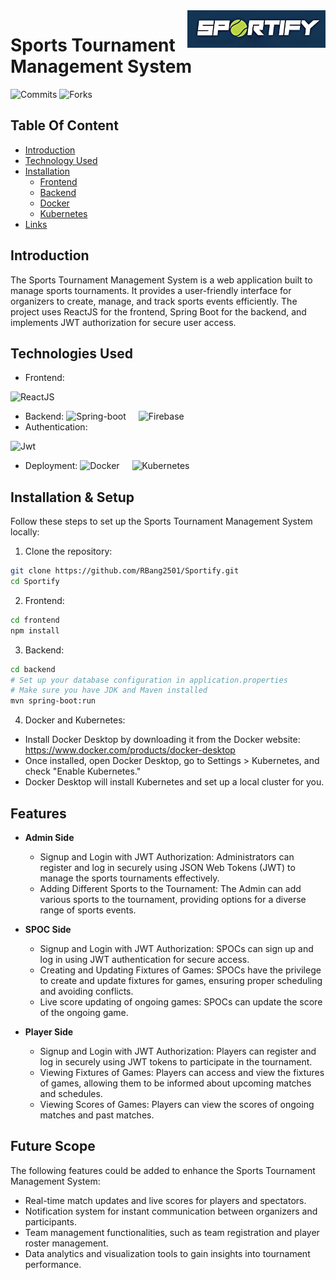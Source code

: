 <img src="https://raw.githubusercontent.com/RBang2501/Sportify/main/frontend/src/assets/sportify%20logo.png?token=GHSAT0AAAAAACFJE4EMDZ6ZHVQEL6ZBHIXYZFX6NZA" alt="Sportify logo" title="Sportify" align="right" height="60" />

# Sports Tournament Management System
![Commits](https://img.shields.io/github/commit-activity/m/RBang2501/Sportify?style=social)
![Forks](https://img.shields.io/github/forks/RBang2501/Sportify?style=social)

## Table Of Content
- [Introduction](#introduction)
- [Technology Used](#techused)
- [Installation](#Installation)
    - [Frontend](#frontend)
    - [Backend](#backend)
    - [Docker](#docker)
    - [Kubernetes](#kubernetes)
- [Links](#links)

## Introduction
The Sports Tournament Management System is a web application built to manage sports tournaments. It provides a user-friendly interface for organizers to create, manage, and track sports events efficiently. The project uses ReactJS for the frontend, Spring Boot for the backend, and implements JWT authorization for secure user access.

## Technologies Used

- Frontend:
<img src="https://upload.wikimedia.org/wikipedia/commons/thumb/a/a7/React-icon.svg/768px-React-icon.svg.png?20220125121207" alt="ReactJS" height="60" />

- Backend:
<img src="https://upload.wikimedia.org/wikipedia/commons/thumb/7/79/Spring_Boot.svg/768px-Spring_Boot.svg.png?20230616230349" alt="Spring-boot" width="60" height="60" style="margin-right: 20px;" /><img src="https://www.svgrepo.com/show/353735/firebase.svg" alt="Firebase" height="60" />
- Authentication:
<img src="https://jwt.io/img/logo-asset.svg" alt="Jwt" height="60" style="margin-right: 20px;" />

- Deployment:
<img src="https://upload.wikimedia.org/wikipedia/commons/thumb/4/4e/Docker_%28container_engine%29_logo.svg/915px-Docker_%28container_engine%29_logo.svg.png?20161017201350" alt="Docker" height="60" style="margin-right: 20px;" /><img src="https://upload.wikimedia.org/wikipedia/commons/3/39/Kubernetes_logo_without_workmark.svg" alt="Kubernetes" height="60" />


## Installation & Setup

Follow these steps to set up the Sports Tournament Management System locally:

1. Clone the repository:

```bash
git clone https://github.com/RBang2501/Sportify.git
cd Sportify
```
2. Frontend:
```bash
cd frontend
npm install
```

3. Backend:
```bash
cd backend
# Set up your database configuration in application.properties
# Make sure you have JDK and Maven installed
mvn spring-boot:run
```
4. Docker and Kubernetes:
- Install Docker Desktop by downloading it from the Docker website: https://www.docker.com/products/docker-desktop
- Once installed, open Docker Desktop, go to Settings > Kubernetes, and check "Enable Kubernetes."
- Docker Desktop will install Kubernetes and set up a local cluster for you.

## Features
- **Admin Side**
    - Signup and Login with JWT Authorization: Administrators can register and log in securely using JSON Web Tokens (JWT) to manage the sports tournaments effectively.
    - Adding Different Sports to the Tournament: The Admin can add various sports to the tournament, providing options for a diverse range of sports events.

- **SPOC Side**
    - Signup and Login with JWT Authorization: SPOCs can sign up and log in using JWT authentication for secure access.
    - Creating and Updating Fixtures of Games: SPOCs have the privilege to create and update fixtures for games, ensuring proper scheduling and avoiding conflicts.
    - Live score updating of ongoing games: SPOCs can update the score of the ongoing game.

- **Player Side**
    - Signup and Login with JWT Authorization: Players can register and log in securely using JWT tokens to participate in the tournament.
    - Viewing Fixtures of Games: Players can access and view the fixtures of games, allowing them to be informed about upcoming matches and schedules.
    - Viewing Scores of Games: Players can view the scores of ongoing matches and past matches.

## Future Scope
The following features could be added to enhance the Sports Tournament Management System:
- Real-time match updates and live scores for players and spectators.
- Notification system for instant communication between organizers and participants.
- Team management functionalities, such as team registration and player roster management.
- Data analytics and visualization tools to gain insights into tournament performance.